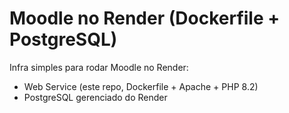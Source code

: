 # Moodle no Render (Dockerfile + PostgreSQL)

Infra simples para rodar Moodle no Render:
- Web Service (este repo, Dockerfile + Apache + PHP 8.2)
- PostgreSQL gerenciado do Render
